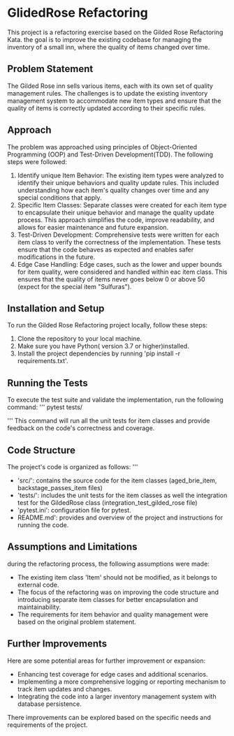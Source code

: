 # GlidedRose Refactoring

This project is a refactoring exercise based on the Gilded Rose Refactoring Kata. the goal is to improve the existing codebase for managing the inventory of a small inn, where the quality of items changed over time.

## Problem Statement

The Gilded Rose inn sells various items, each with its own set of quality management rules. The challenges is to update the existing inventory management system to accommodate new item types and ensure that the quality of items is correctly updated according to their specific rules.

## Approach

The problem was approached using principles of Object-Oriented Programming (OOP) and Test-Driven Development(TDD). The following steps were followed:
1. Identify unique Item Behavior: 
The existing item types were analyzed to identify their unique behaviors and quality update rules. This included understanding how each item's quality changes over time and any special conditions that apply.
2. Specific Item Classes:
Separate classes were created for each item type to encapsulate their unique behavior and manage the quality update process. This approach simplifies the code, improve readability, and allows for easier maintenance and future expansion.
3. Test-Driven Development:
Comprehensive tests were written for each item class to verify the correctness of the implementation. These tests ensure that the code behaves as expected and enables safer modifications in the future.
4. Edge Case Handling:
Edge cases, such as the lower and upper bounds for item quality, were considered and handled within eac item class. This ensures that the quality of items never goes below 0 or above 50 (expect for the special item "Sulfuras").

## Installation and Setup

To run the Gilded Rose Refactoring project locally, follow these steps:
1. Clone the repository to your local machine.
2. Make sure you have Python( version 3.7 or higher)installed.
3. Install the project dependencies by running 'pip install -r requirements.txt'.

## Running the Tests

To execute the test suite and validate the implementation, run the following command:
'''
pytest tests/

'''
This command will run all the unit tests for item classes and provide feedback on the code's correctness and coverage.

## Code Structure

The project's code is organized as follows:
'''
- 'src/': contains the source code for the item classes (aged_brie_item, backstage_passes_item files)
- 'tests/': includes the unit tests for the item classes as well the integration test for the GildedRose class (integration_test_gilded_rose file)
- 'pytest.ini': configuration file for pytest.
- README.md': provides and overview of the project and instructions for running the code.

## Assumptions and Limitations

during the refactoring process, the following assumptions were made:
- The existing item class 'Item' should not be modified, as it belongs to external code.
- The focus of the refactoring was on improving the code structure and introducing separate item classes for better encapsulation and maintainability.
- The requirements for item behavior and quality management were based on the original problem statement.

## Further Improvements

Here are some potential areas for further improvement or expansion:
- Enhancing test coverage for edge cases and additional scenarios.
- Implementing a more comprehensive logging or reporting mechanism to track item updates and changes.
- Integrating the code into a larger inventory management system with database persistence.

There improvements can be explored based on the specific needs and requirements of the project.
